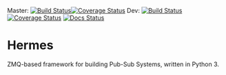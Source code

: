 
Master: [![Build Status](https://travis-ci.org/nlsdfnbch/hermes.svg?branch=master)](https://travis-ci.org/nlsdfnbch/hermes)[![Coverage Status](https://coveralls.io/repos/github/nlsdfnbch/hermes/badge.svg?branch=master)](https://coveralls.io/github/nlsdfnbch/hermes?branch=master)
Dev: [![Build Status](https://travis-ci.org/nlsdfnbch/hermes.svg?branch=dev)](https://travis-ci.org/nlsdfnbch/hermes)[![Coverage Status](https://coveralls.io/repos/github/nlsdfnbch/hermes/badge.svg?branch=dev)](https://coveralls.io/github/nlsdfnbch/hermes?branch=dev)
[![Docs Status](https://readthedocs.org/projects/hermes-framework/badge/?version=latest)](http://hermes-framework.readthedocs.io/en/latest/?badge=latest)
# Hermes

ZMQ-based framework for building Pub-Sub Systems, written in Python 3.

